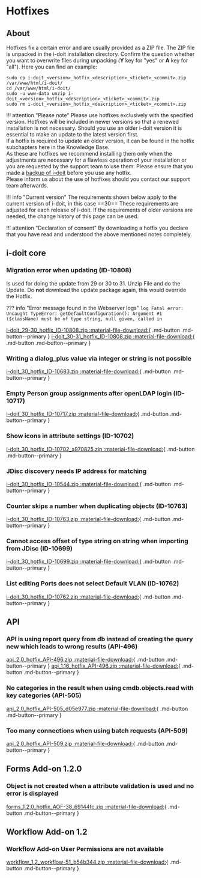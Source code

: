 # Hotfixes

## About

Hotfixes fix a certain error and are usually provided as a ZIP file. The ZIP file is unpacked in the i-doit installation directory. Confirm the question whether you want to overwrite files during unpacking (**Y** key for "yes" or **A** key for "all"). Here you can find an example:

```shell
sudo cp i-doit_<version>_hotfix_<description>_<ticket>_<commit>.zip /var/www/html/i-doit/
cd /var/www/html/i-doit/
sudo -u www-data unzip i-doit_<version>_hotfix_<description>_<ticket>_<commit>.zip
sudo rm i-doit_<version>_hotfix_<description>_<ticket>_<commit>.zip
```

!!! attention "Please note"
    Please use hotfixes exclusively with the specified version. Hotfixes will be included in newer versions so that a renewed installation is not necessary.
    Should you use an older i-doit version it is essential to make an update to the latest version first.<br>
    If a hotfix is required to update an older version, it can be found in the hotfix subchapters here in the Knowledge Base.<br>
    As these are hotfixes we recommend installing them only when the adjustments are necessary for a flawless operation of your installation or you are requested by the support team to use them. Please ensure that you made a [backup of i-doit](../../../maintenance-and-operation/backup-and-recovery/index.md) before you use any hotfix.<br>
    Please inform us about the use of hotfixes should you contact our support team afterwards.

!!! info "Current version"
    The requirements shown below apply to the current version of i-doit, in this case ==30== These requirements are adjusted for each release of i-doit. If the requirements of older versions are needed, the change history of this page can be used.

!!! attention "Declaration of consent"
    By downloading a hotfix you declare that you have read and understood the above mentioned notes completely.

## i-doit core

### Migration error when updating (ID-10808)

Is used for doing the update from 29 or 30 to 31. Unzip File and do the Update.
Do **not** download the update package again, this would override the Hotfix.

??? info "Error message found in the Webserver logs"
    ```log
    Fatal error: Uncaught TypeError: getDefaultConfiguration(): Argument #1 ($className) must be of type string, null given, called in
    ```

[i-doit_29-30_hotfix_ID-10808.zip :material-file-download:](../../assets/downloads/hotfixes/29/i-doit_29-30_hotfix_ID-10808.zip){ .md-button .md-button--primary }
[i-doit_30-31_hotfix_ID-10808.zip :material-file-download:](../../assets/downloads/hotfixes/30/i-doit_30-31_hotfix_ID-10808.zip){ .md-button .md-button--primary }

### Writing a dialog_plus value via integer or string is not possible

[i-doit_30_hotfix_ID-10683.zip :material-file-download:](../../../assets/downloads/hotfixes/30/i-doit_30_hotfix_ID-10683.zip){ .md-button .md-button--primary }

### Empty Person group assignments after openLDAP login (ID-10717)

[i-doit_30_hotfix_ID-10717.zip :material-file-download:](../../../assets/downloads/hotfixes/30/i-doit_30_hotfix_ID-10717.zip){ .md-button .md-button--primary }

### Show icons in attribute settings (ID-10702)

[i-doit_30_hotfix_ID-10702_a970825.zip :material-file-download:](../../../assets/downloads/hotfixes/30/i-doit_30_hotfix_ID-10702_a970825.zip){ .md-button .md-button--primary }

### JDisc discovery needs IP address for matching

[i-doit_30_hotfix_ID-10544.zip :material-file-download:](../../../assets/downloads/hotfixes/30/i-doit_30_hotfix_ID-10544.zip){ .md-button .md-button--primary }

### Counter skips a number when duplicating objects (ID-10763)

[i-doit_30_hotfix_ID-10763.zip :material-file-download:](../../../assets/downloads/hotfixes/30/i-doit_30_hotfix_ID-10763.zip){ .md-button .md-button--primary }

### Cannot access offset of type string on string when importing from JDisc (ID-10699)

[i-doit_30_hotfix_ID-10699.zip :material-file-download:](../../../assets/downloads/hotfixes/30/i-doit_30_hotfix_ID-10699.zip){ .md-button .md-button--primary }

### List editing Ports does not select Default VLAN (ID-10762)

[i-doit_30_hotfix_ID-10762.zip :material-file-download:](../../../assets/downloads/hotfixes/30/i-doit_30_hotfix_ID-10762.zip){ .md-button .md-button--primary }

## API

### API is using report query from db instead of creating the query new which leads to wrong results (API-496)

[api_2.0_hotfix_API-496.zip :material-file-download:](../../../assets/downloads/hotfixes/api/api_2.0_hotfix_API-496.zip){ .md-button .md-button--primary } [api_1.16_hotfix_API-496.zip :material-file-download:](../../../assets/downloads/hotfixes/api/api_1.16_hotfix_API-496.zip){ .md-button .md-button--primary }

### No categories in the result when using cmdb.objects.read with key categories (API-505)

[api_2.0_hotfix_API-505_d05e977.zip :material-file-download:](../../../assets/downloads/hotfixes/api/api_2.0_hotfix_API-505_d05e977.zip){ .md-button .md-button--primary }

### Too many connections when using batch requests (API-509)

[api_2.0_hotfix_API-509.zip :material-file-download:](../../../assets/downloads/hotfixes/api/api_2.0_hotfix_API-509.zip){ .md-button .md-button--primary }

## Forms Add-on 1.2.0

### Object is not created when a attribute validation is used and no error is displayed

[forms_1.2.0_hotfix_AOF-38_69144fc.zip :material-file-download:](../../../assets/downloads/hotfixes/forms/forms_1.2.0_hotfix_AOF-38_69144fc.zip){ .md-button .md-button--primary }

## Workflow Add-on 1.2

### Workflow Add-on User Permissions are not available

[workflow_1.2_workflow-51_b54b344.zip :material-file-download:](../../../assets/downloads/hotfixes/workflow/workflow_1.2_workflow-51_b54b344.zip){ .md-button .md-button--primary }
